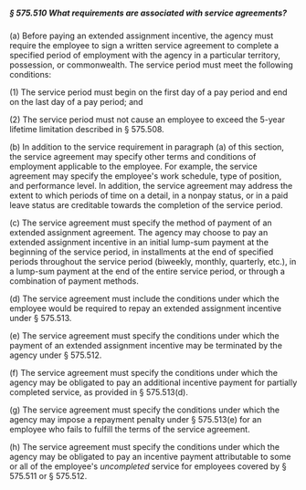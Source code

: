 ##### § 575.510 What requirements are associated with service agreements? #####

(a) Before paying an extended assignment incentive, the agency must require the employee to sign a written service agreement to complete a specified period of employment with the agency in a particular territory, possession, or commonwealth. The service period must meet the following conditions:

(1) The service period must begin on the first day of a pay period and end on the last day of a pay period; and

(2) The service period must not cause an employee to exceed the 5-year lifetime limitation described in § 575.508.

(b) In addition to the service requirement in paragraph (a) of this section, the service agreement may specify other terms and conditions of employment applicable to the employee. For example, the service agreement may specify the employee's work schedule, type of position, and performance level. In addition, the service agreement may address the extent to which periods of time on a detail, in a nonpay status, or in a paid leave status are creditable towards the completion of the service period.

(c) The service agreement must specify the method of payment of an extended assignment agreement. The agency may choose to pay an extended assignment incentive in an initial lump-sum payment at the beginning of the service period, in installments at the end of specified periods throughout the service period (biweekly, monthly, quarterly, etc.), in a lump-sum payment at the end of the entire service period, or through a combination of payment methods.

(d) The service agreement must include the conditions under which the employee would be required to repay an extended assignment incentive under § 575.513.

(e) The service agreement must specify the conditions under which the payment of an extended assignment incentive may be terminated by the agency under § 575.512.

(f) The service agreement must specify the conditions under which the agency may be obligated to pay an additional incentive payment for partially completed service, as provided in § 575.513(d).

(g) The service agreement must specify the conditions under which the agency may impose a repayment penalty under § 575.513(e) for an employee who fails to fulfill the terms of the service agreement.

(h) The service agreement must specify the conditions under which the agency may be obligated to pay an incentive payment attributable to some or all of the employee's *uncompleted* service for employees covered by § 575.511 or § 575.512.